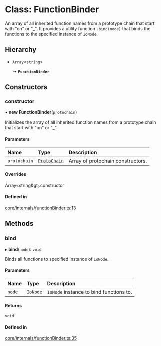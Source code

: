 # Class: FunctionBinder

An array of all inherited function names from a prototype chain that start with "on" or "_".
It provides a utility function `.bind(node)` that binds the functions to the specified instance of `IoNode`.

## Hierarchy

- `Array`<`string`\>

  ↳ **`FunctionBinder`**

## Constructors

### constructor

• **new FunctionBinder**(`protochain`)

Initializes the array of all inherited function names from a prototype chain that start with "on" or "_".

#### Parameters

| Name | Type | Description |
| :------ | :------ | :------ |
| `protochain` | [`ProtoChain`](ProtoChain.md) | Array of protochain constructors. |

#### Overrides

Array&lt;string\&gt;.constructor

#### Defined in

[core/internals/functionBinder.ts:13](https://github.com/io-gui/iogui/blob/tsc/src/core/internals/functionBinder.ts#L13)

## Methods

### bind

▸ **bind**(`node`): `void`

Binds all functions to specified instance of `IoNode`.

#### Parameters

| Name | Type | Description |
| :------ | :------ | :------ |
| `node` | [`IoNode`](IoNode.md) | `IoNode` instance to bind functions to. |

#### Returns

`void`

#### Defined in

[core/internals/functionBinder.ts:35](https://github.com/io-gui/iogui/blob/tsc/src/core/internals/functionBinder.ts#L35)

